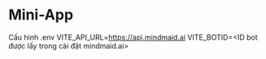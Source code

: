 # Mini-App
Cấu hình .env
VITE_API_URL=https://api.mindmaid.ai
VITE_BOTID=<ID bot được lấy trong cài đặt mindmaid.ai>
